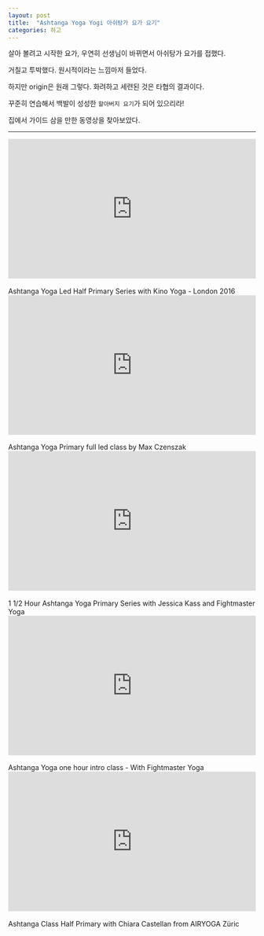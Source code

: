 ```yaml
---
layout: post
title:  "Ashtanga Yoga Yogi 아쉬탕가 요가 요기"
categories: 하고
---
```


살아 볼려고 시작한 요가, 우연히 선생님이 바뀌면서 아쉬탕가 요가를 접했다. 

거칠고 투박했다. 원시적이라는 느낌마저 들었다. 

하지만 origin은 원래 그렇다. 화려하고 세련된 것은 타협의 결과이다. 

꾸준히 연습해서 백발이 성성한 `할아버지 요기`가 되어 있으리라! 

집에서 가이드 삼을 만한 동영상을 찾아보았다. 


***

<div style="position:relative;height:0;padding-bottom:56.25%"><iframe src="https://www.youtube.com/embed/DXbzCY9tXN8?list=PLnbpuXxUJqk1LoR3mHJF0nL1UhP5PIKWQ?ecver=2" width="640" height="360" frameborder="0" style="position:absolute;width:100%;height:100%;left:0" allowfullscreen></iframe></div>
<br>
Ashtanga Yoga Led Half Primary Series with Kino Yoga - London 2016
<br>


<div style="position:relative;height:0;padding-bottom:56.25%"><iframe src="https://www.youtube.com/embed/KT4MS4zHZQA?list=PLnbpuXxUJqk1LoR3mHJF0nL1UhP5PIKWQ?ecver=2" width="640" height="360" frameborder="0" style="position:absolute;width:100%;height:100%;left:0" allowfullscreen></iframe></div>
<br>
Ashtanga Yoga Primary full led class by Max Czenszak
<br>



<div style="position:relative;height:0;padding-bottom:56.25%"><iframe src="https://www.youtube.com/embed/qJzfZ6w0s4g?list=PLnbpuXxUJqk1LoR3mHJF0nL1UhP5PIKWQ?ecver=2" width="640" height="360" frameborder="0" style="position:absolute;width:100%;height:100%;left:0" allowfullscreen></iframe></div>
<br>
1 1/2 Hour Ashtanga Yoga Primary Series with Jessica Kass and Fightmaster Yoga
<br>



<div style="position:relative;height:0;padding-bottom:56.25%"><iframe src="https://www.youtube.com/embed/2wYN1IhnXT4?list=PLnbpuXxUJqk1LoR3mHJF0nL1UhP5PIKWQ?ecver=2" width="640" height="360" frameborder="0" style="position:absolute;width:100%;height:100%;left:0" allowfullscreen></iframe></div>
<br>
Ashtanga Yoga one hour intro class - With Fightmaster Yoga
<br>



<div style="position:relative;height:0;padding-bottom:56.25%"><iframe src="https://www.youtube.com/embed/xIdb57fGBN8?list=PLnbpuXxUJqk1LoR3mHJF0nL1UhP5PIKWQ?ecver=2" width="640" height="360" frameborder="0" style="position:absolute;width:100%;height:100%;left:0" allowfullscreen></iframe></div>
<br>
Ashtanga Class Half Primary with Chiara Castellan from AIRYOGA Züric
<br>




